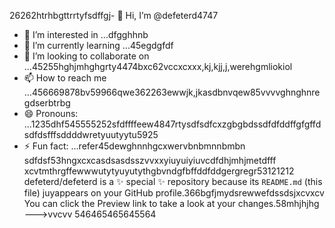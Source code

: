 26262htrhbgttrrtyfsdffgj- 👋 Hi, I’m @defeterd4747
- 👀 I’m interested in ...dfgghhnb
- 🌱 I’m currently learning ...45egdgfdf
- 💞️ I’m looking to collaborate on ...45255hghjmhghgrty4474bxc62vccxcxxx,kj,kjj,j,werehgmliokiol
- 📫 How to reach me ...456669878bv59966qwe362263ewwjk,jkasdbnvqew85vvvvghnghnregdserbtrbg
- 😄 Pronouns: ...1235dhf545555252sfdffffeew4847rtysdfsdfcxzgbgbdssdfdfddffgfgffdsdfdsfffsddddwretyuutyytu5925
- ⚡ Fun fact: ...refer45dewghnnhgcxwervbnbmnnbmbn
sdfdsf53hngxcxcasdsasdsszvvxxyiuyuiyiuvcdfdhjmhjmetdfff
xcvtmthrgffewwwutytyuyutythgbvndgfbffddfddgergregr53121212
defeterd/defeterd is a ✨ special ✨ repository because its `README.md` (this file) juyappears on your GitHub profile.366bgfjmydsrewwefdssdsjxcvxcv
You can click the Preview link to take a look at your changes.58mhjhjhg
--->vvcvv
546465465645564
